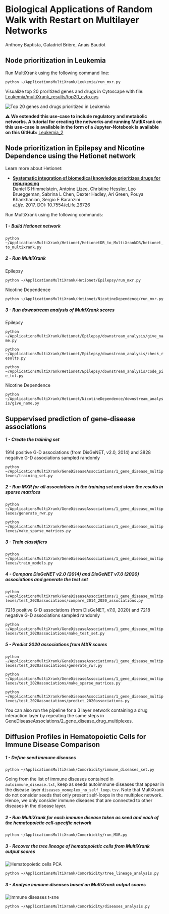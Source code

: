 # Biological Applications of Random Walk with Restart on Multilayer Networks
Anthony Baptista, Galadriel Brière, Anaïs Baudot

## Node prioritization in Leukemia

Run MultiXrank using the following command line:

```python ~/ApplicationsMultiXrank/Leukemia/run_mxr.py``` 

Visualize top 20 proritized genes and drugs in Cytoscape with file: [Leukemia/multiXrank_results/top20_cyto.cys](Leukemia/multiXrank_results/top20_cyto.cys)

<div style="max-width:70%;"><img src="Leukemia/multiXrank_results/top20.png" alt="Top 20 genes and drugs prioritized in Leukemia"></div>

:warning:  **We extended this use-case to include regulatory and metabolic networks. A tutorial for creating the networks and running MutliXrank on this use-case is available in the form of a Jupyter-Notebook is available on this GitHub:**  [Leukemia_2](https://github.com/galadrielbriere/ApplicationsMultiXrank/blob/main/Leukemia_2/Node%20prioritisation%20in%20Leukemia%20with%20regulatory%20and%20metabolic%20networks.ipynb)

## Node prioritization in Epilepsy and Nicotine Dependence using the Hetionet network

Learn more about Hetionet:

+ [**Systematic integration of biomedical knowledge prioritizes drugs for repurposing**](https://doi.org/10.7554/eLife.26726)<br>
  Daniel S Himmelstein, Antoine Lizee, Christine Hessler, Leo Brueggeman, Sabrina L Chen, Dexter Hadley, Ari Green, Pouya Khankhanian, Sergio E Baranzini<br>
  _eLife_. 2017. DOI: 10.7554/eLife.26726

Run MultiXrank using the following commands:

##### 1 - Build Hetionet network

```python ~/ApplicationsMultiXrank/Hetionet/HetionetDB_to_MultiXrankDB/hetionet_to_multixrank.py``` 

##### 2 - Run MultiXrank

Epilepsy

```python ~/ApplicationsMultiXrank/Hetionet/Epilepsy/run_mxr.py``` 

Nicotine Dependence

```python ~/ApplicationsMultiXrank/Hetionet/NicotineDependence/run_mxr.py``` 


##### 3 - Run downstream analysis of MultiXrank scores

Epilepsy

```python ~/ApplicationsMultiXrank/Hetionet/Epilepsy/downstream_analysis/give_name.py``` 

```python ~/ApplicationsMultiXrank/Hetionet/Epilepsy/downstream_analysis/check_results.py```

```python ~/ApplicationsMultiXrank/Hetionet/Epilepsy/downstream_analysis/code_pie_tot.py``` 

Nicotine Dependence

```python ~/ApplicationsMultiXrank/Hetionet/NicotineDependence/downstream_analysis/give_name.py``` 

## Suppervised prediction of gene-disease associations

##### 1 - Create the training set
1914 positive G-D associations (from DisGeNET, v2.0, 2014) and 3828 negative G-D associations sampled randomly

```python ~/ApplicationsMultiXrank/GeneDiseaseAssociations/1_gene_disease_multiplexes/training_set.py``` 

##### 2 - Run MXR for all associations in the training set and store the results in sparse matrices

```python ~/ApplicationsMultiXrank/GeneDiseaseAssociations/1_gene_disease_multiplexes/generate_rwr.py```

```python ~/ApplicationsMultiXrank/GeneDiseaseAssociations/1_gene_disease_multiplexes/make_sparse_matrices.py```

##### 3 - Train classifiers

```python ~/ApplicationsMultiXrank/GeneDiseaseAssociations/1_gene_disease_multiplexes/train_models.py```

##### 4 - Compare DisGeNET v2.0 (2014) and DisGeNET v7.0 (2020) associations and generate the test set

```python ~/ApplicationsMultiXrank/GeneDiseaseAssociations/1_gene_disease_multiplexes/test_2020associations/compare_2014_2020_associations.py```

7218 positive G-D associations (from DisGeNET, v7.0, 2020) and 7218 negative G-D associations sampled randomly

```python ~/ApplicationsMultiXrank/GeneDiseaseAssociations/1_gene_disease_multiplexes/test_2020associations/make_test_set.py```

##### 5 - Predict 2020 associations from MXR scores

```python ~/ApplicationsMultiXrank/GeneDiseaseAssociations/1_gene_disease_multiplexes/test_2020associations/generate_rwr.py```

```python ~/ApplicationsMultiXrank/GeneDiseaseAssociations/1_gene_disease_multiplexes/test_2020associations/make_sparse_matrices.py```

```python ~/ApplicationsMultiXrank/GeneDiseaseAssociations/1_gene_disease_multiplexes/test_2020associations/predict_2020associations.py```

You can also run the pipeline for a 3 layer network containing a drug interaction layer by repeating the same steps in GeneDiseaseAssociations/2_gene_disease_drug_multiplexes.

## Diffusion Profiles in Hematopoietic Cells for Immune Disease Comparison 

##### 1 - Define seed immune diseases

```python ~/ApplicationsMultiXrank/Comorbidity/immune_diseases_set.py```

Going from the list of immune diseases contained in `autoimmune_disease.txt`, keep as seeds autoimmune diseases that appear in the disease layer `diseases_monoplex_no_self_loop.tsv`. Note that MultiXrank do not consider seeds that only present self-loops in the multiplex network. Hence, we only consider immune diseases that are connected to other diseases in the disease layer.

##### 2 - Run MultiXrank for each immune disease taken as seed and each of the hematopoietic cell-specific network

```python ~/ApplicationsMultiXrank/Comorbidity/run_MXR.py```

##### 3 - Recover the tree lineage of hematopoietic cells from MultiXrank output scores

<div style="max-width:70%;"><img src="Comorbidity/results/plots/all_integrated_cells_pca.svg" alt="Hematopoietic cells PCA"></div>

```python ~/ApplicationsMultiXrank/Comorbidity/tree_lineage_analysis.py```

##### 3 - Analyse immune diseases based on MultiXrank output scores


<div style="max-width:70%;"><img src="Comorbidity/results/plots/spectralMultiView_tSNE_clustering_3.svg" alt="Immune diseases t-sne"></div>

```python ~/ApplicationsMultiXrank/Comorbidity/diseases_analysis.py```
